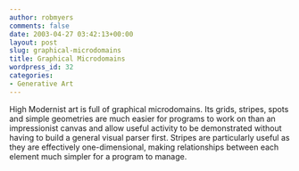 ```yaml
---
author: robmyers
comments: false
date: 2003-04-27 03:42:13+00:00
layout: post
slug: graphical-microdomains
title: Graphical Microdomains
wordpress_id: 32
categories:
- Generative Art
---
```


High Modernist art is full of graphical microdomains. Its grids, stripes, spots and simple geometries are much easier for programs to work on than an impressionist canvas and allow useful activity to be demonstrated without having to build a general visual parser first. Stripes are particularly useful as they are effectively one-dimensional, making relationships between each element much simpler for a program to manage.

  



